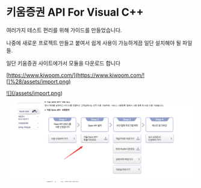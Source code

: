 # 키움증권 API For Visual C++

여러가지 테스트 편리를 위해 가이드를 만들었습니다.

나중에 새로운 프로젝트 만들고 붙여서 쉽게 사용이 가능하게끔 일단 설치해야 될 파일들.

일단 키움증권 사이트에가서 모듈을 다운로드 합니다

[https://www.kiwoom.com/](https://www.kiwoom.com/![]%28/assets/import.png)





[!\[\]\(/assets/import.png](https://www.kiwoom.com/![]%28/assets/import.png)\)





![](/assets/import1.png)

